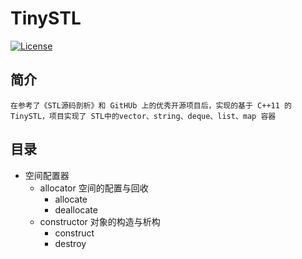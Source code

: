# TinySTL

[![License](https://img.shields.io/badge/License-MIT%20License-blue.svg)](https://opensource.org/licenses/MIT)

## 简介
    在参考了《STL源码剖析》和 GitHUb 上的优秀开源项目后，实现的基于 C++11 的 TinySTL，项目实现了 STL中的vector、string、deque、list、map 容器

## 目录
- 空间配置器
  - allocator 空间的配置与回收
    - allocate
    - deallocate
  - constructor 对象的构造与析构
    - construct
    - destroy

